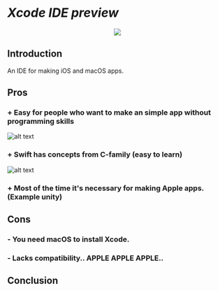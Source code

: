 # *Xcode IDE preview*
<p align="center"><img src="https://findicons.com/files/icons/727/leopard/128/xcode.png"></p>  

## Introduction  
An IDE for making iOS and macOS apps. 

## Pros
### + Easy for people who want to make an simple app without programming skills  
![alt text](https://matteomanferdini.com/wp-content/uploads/2018/01/The-first-cell-the-static-table-view-in-the-Xcode-storyboard.png "Xcode workspace")
### + Swift has concepts from C-family (easy to learn)  
![alt text](https://docs.gimbal.com/images/viewControllerSwift.png "Swift Example")
### + Most of the time it's necessary for making Apple apps. (Example unity)

## Cons
### - You need macOS to install Xcode.
### - Lacks compatibility.. APPLE APPLE APPLE..

## Conclusion


